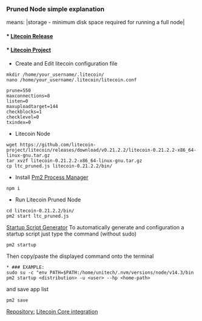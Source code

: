 
### Pruned Node simple explanation
means: |storage - minimum disk space required for running a full node|


#### * [Litecoin Release](https://github.com/litecoin-project/litecoin/releases) 
#### * [Litecoin Project](https://www.litecoin.net/)

* Create and Edit litecoin configuration file
```
mkdir /home/your_username/.litecoin/
nano /home/your_username/.litecoin/litecoin.conf
```
```
prune=550
maxconnections=8
listen=0
maxuploadtarget=144
checkblocks=1
checklevel=0
txindex=0
```

* Litecoin Node
```
wget https://github.com/litecoin-project/litecoin/releases/download/v0.21.2.2/litecoin-0.21.2.2-x86_64-linux-gnu.tar.gz
tar xvzf litecoin-0.21.2.2-x86_64-linux-gnu.tar.gz
cp ltc_pruned.js litecoin-0.21.2.2/bin/
```

* Install [Pm2 Process Manager](https://pm2.io/docs/runtime/guide/process-management/)
```
npm i
```
* Run Litecoin Pruned Node
```
cd litecoin-0.21.2.2/bin/
pm2 start ltc_pruned.js
```

[Startup Script Generator](https://pm2.keymetrics.io/docs/usage/startup/)
To automatically generate and configuration a startup script just type the command (without sudo) 
```
pm2 startup
```
Then copy/paste the displayed command onto the terminal
```
* ### EXAMPLE:
sudo su -c "env PATH=$PATH:/home/unitech/.nvm/versions/node/v14.3/bin pm2 startup <distribution> -u <user> --hp <home-path>
```
and save app list
```
pm2 save
```
  
   

[Repository:](https://github.com/litecoin-project/litecoin/releases)
[Litecoin Core integration](https://github.com/litecoin-project/litecoin)



